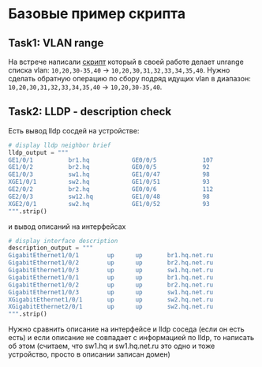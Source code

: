 # Базовые пример скрипта

## Task1: VLAN range

На встрече написали [скрипт](/021.script.example.01/021.main.py) который в своей работе делает unrange списка vlan: `10,20,30-35,40` -> `10,20,30,31,32,33,34,35,40`. Нужно сделать обратную операцию по сбору подряд идущих vlan в диапазон: `10,20,30,31,32,33,34,35,40` -> `10,20,30-35,40`.

## Task2: LLDP - description check

Есть вывод lldp сосдей на устройстве:

```python
# display lldp neighbor brief
lldp_output = """
GE1/0/1          br1.hq            GE0/0/5             107
GE1/0/2          br2.hq            GE0/0/5             92
GE1/0/3          sw1.hq            GE1/0/47            98
XGE1/0/1         sw2.hq            GE1/0/51            93
GE2/0/2          br2.hq            GE0/0/6             112
GE2/0/3          sw12.hq           GE1/0/48            98
XGE2/0/1         sw2.hq            GE1/0/52            93
""".strip()
```

и вывод описаний на интерфейсах

```python
# display interface description
description_output = """
GigabitEthernet1/0/1        up      up       br1.hq.net.ru
GigabitEthernet1/0/2        up      up       br2.hq.net.ru
GigabitEthernet1/0/3        up      up       sw1.hq.net.ru
GigabitEthernet1/0/1        up      up       br1.hq.net.ru
GigabitEthernet1/0/2        up      up       br2.hq.net.ru
GigabitEthernet1/0/3        up      up       sw1.hq.net.ru
XGigabitEthernet1/0/1       up      up       sw2.hq.net.ru
XGigabitEthernet2/0/1       up      up       sw2.hq.net.ru
""".strip()
```

Нужно сравнить описание на интерфейсе и lldp соседа (если он есть есть) и если описание не совпадает с информацией по lldp, то написать об этом (считаем, что sw1.hq и sw1.hq.net.ru это одно и тоже устройство, просто в описании записан домен)
